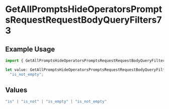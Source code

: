 # GetAllPromptsHideOperatorsPromptsRequestRequestBodyQueryFilters73

## Example Usage

```typescript
import { GetAllPromptsHideOperatorsPromptsRequestRequestBodyQueryFilters73 } from "@orq-ai/node/models/operations";

let value: GetAllPromptsHideOperatorsPromptsRequestRequestBodyQueryFilters73 =
  "is_not_empty";
```

## Values

```typescript
"is" | "is_not" | "is_empty" | "is_not_empty"
```